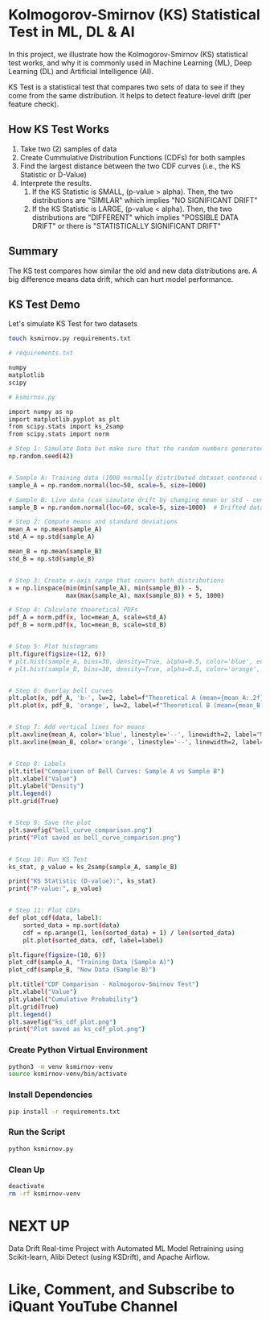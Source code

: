 # Kolmogorov-Smirnov (KS) Statistical Test in ML, DL & AI
In this project, we illustrate how the Kolmogorov-Smirnov (KS) statistical test works, and why it is commonly used in Machine Learning (ML), Deep Learning (DL) and Artificial Intelligence (AI).

KS Test is a statistical test that compares two sets of data to see if they come from the same distribution. It helps to detect feature-level drift (per feature check).


## How KS Test Works
1. Take two (2) samples of data 
2. Create Cummulative Distribution Functions (CDFs) for both samples
3. Find the largest distance between the two CDF curves (i.e., the KS Statistic or D-Value)
4. Interprete the results.  
    1. If the KS Statistic is SMALL, (p-value > alpha). Then, the two distributions are "SIMILAR" which implies "NO SIGNIFICANT DRIFT"
    2. If the KS Statistic is LARGE, (p-value < alpha). Then, the two distributions are "DIFFERENT" which implies "POSSIBLE DATA DRIFT" or there is "STATISTICALLY SIGNIFICANT DRIFT"


## Summary
The KS test compares how similar the old and new data distributions are. A big difference means data drift, which can hurt model performance. 


## KS Test Demo
Let's simulate KS Test for two datasets

```sh
touch ksmirnov.py requirements.txt
```

```sh
# requirements.txt

numpy
matplotlib
scipy
```

```sh
# ksmirnov.py

import numpy as np
import matplotlib.pyplot as plt
from scipy.stats import ks_2samp
from scipy.stats import norm

# Step 1: Simulate Data but make sure that the random numbers generated are always the same every time we run the code.
np.random.seed(42)


# Sample A: Training data (1000 normally distributed dataset centered around mean=50, std=5)
sample_A = np.random.normal(loc=50, scale=5, size=1000)

# Sample B: Live data (can simulate drift by changing mean or std - centered around mean=60, std=5)
sample_B = np.random.normal(loc=60, scale=5, size=1000)  # Drifted data

# Step 2: Compute means and standard deviations
mean_A = np.mean(sample_A)
std_A = np.std(sample_A)

mean_B = np.mean(sample_B)
std_B = np.std(sample_B)


# Step 3: Create x-axis range that covers both distributions
x = np.linspace(min(min(sample_A), min(sample_B)) - 5, 
                max(max(sample_A), max(sample_B)) + 5, 1000)

# Step 4: Calculate theoretical PDFs
pdf_A = norm.pdf(x, loc=mean_A, scale=std_A)
pdf_B = norm.pdf(x, loc=mean_B, scale=std_B)


# Step 5: Plot histograms
plt.figure(figsize=(12, 6))
# plt.hist(sample_A, bins=30, density=True, alpha=0.5, color='blue', edgecolor='black', label="Sample A (Training)")
# plt.hist(sample_B, bins=30, density=True, alpha=0.5, color='orange', edgecolor='black', label="Sample B (New)")


# Step 6: Overlay bell curves
plt.plot(x, pdf_A, 'b-', lw=2, label=f"Theoretical A (mean={mean_A:.2f})")
plt.plot(x, pdf_B, 'orange', lw=2, label=f"Theoretical B (mean={mean_B:.2f})")


# Step 7: Add vertical lines for means
plt.axvline(mean_A, color='blue', linestyle='--', linewidth=2, label="Mean A")
plt.axvline(mean_B, color='orange', linestyle='--', linewidth=2, label="Mean B")


# Step 8: Labels
plt.title("Comparison of Bell Curves: Sample A vs Sample B")
plt.xlabel("Value")
plt.ylabel("Density")
plt.legend()
plt.grid(True)


# Step 9: Save the plot
plt.savefig("bell_curve_comparison.png")
print("Plot saved as bell_curve_comparison.png")


# Step 10: Run KS Test
ks_stat, p_value = ks_2samp(sample_A, sample_B)

print("KS Statistic (D-value):", ks_stat)
print("P-value:", p_value)


# Step 11: Plot CDFs
def plot_cdf(data, label):
    sorted_data = np.sort(data)
    cdf = np.arange(1, len(sorted_data) + 1) / len(sorted_data)
    plt.plot(sorted_data, cdf, label=label)

plt.figure(figsize=(10, 6))
plot_cdf(sample_A, "Training Data (Sample A)")
plot_cdf(sample_B, "New Data (Sample B)")

plt.title("CDF Comparison - Kolmogorov-Smirnov Test")
plt.xlabel("Value")
plt.ylabel("Cumulative Probability")
plt.grid(True)
plt.legend()
plt.savefig("ks_cdf_plot.png")
print("Plot saved as ks_cdf_plot.png")
```

### Create Python Virtual Environment
```sh
python3 -m venv ksmirnov-venv
source ksmirnov-venv/bin/activate
```
 
### Install Dependencies
```sh
pip install -r requirements.txt
```

### Run the Script
```sh
python ksmirnov.py
```

### Clean Up
```sh
deactivate
rm -rf ksmirnov-venv
```

# NEXT UP
Data Drift Real-time Project with Automated ML Model Retraining using Scikit-learn, Alibi Detect (using KSDrift), and Apache Airflow. 

# Like, Comment, and Subscribe to iQuant YouTube Channel
